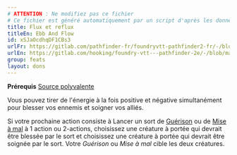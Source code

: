 ```yaml
---
# ATTENTION : Ne modifiez pas ce fichier
# Ce fichier est généré automatiquement par un script d'après les données du module Foundry VTT officiel et de sa traduction
title: Flux et reflux
titleEn: Ebb And Flow
id: xSJaOcdhqDF1CBs3
urlFr: https://gitlab.com/pathfinder-fr/foundryvtt-pathfinder2-fr/-/blob/master/data/feats/xSJaOcdhqDF1CBs3.htm
urlEn: https://gitlab.com/hooking/foundry-vtt---pathfinder-2e/-/blob/master/packs/data/feats.db/ebb-and-flow.json
group: feats
layout: dons
---
```

**Prérequis** [Source polyvalente](source-polyvalente.md)

Vous pouvez tirer de l'énergie à la fois positive et négative simultanément pour blesser vos ennemis et soigner vos alliés.

Si votre prochaine action consiste à Lancer un sort de [Guérison](../spells/guérison.md) ou de [Mise à mal](../spells/mise-à-mal.md) à  1 action ou 2-actions, choisissez une créature à portée qui devrait être blessée par le sort et choisissez une créature à portée qui devrait être soignée par le sort. Votre <em>Guérison</em> ou <em>Mise à mal</em> cible les deux créatures.


